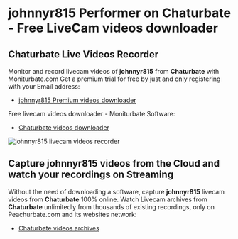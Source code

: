 # johnnyr815 Performer on Chaturbate - Free LiveCam videos downloader

## Chaturbate Live Videos Recorder

Monitor and record livecam videos of **johnnyr815** from **Chaturbate** with Moniturbate.com
Get a premium trial for free by just and only registering with your Email address:
* [johnnyr815 Premium videos downloader](https://moniturbate.com/request-demo-licence-key.html)

Free livecam videos downloader - Moniturbate Software:
* [Chaturbate videos downloader](https://moniturbate.com/moniturbate-download-software.html)

![johnnyr815 livecam videos recorder](https://peachurnet.com/templates/moniturbate-software.png)


## Capture johnnyr815 videos from the Cloud and watch your recordings on Streaming

Without the need of downloading a software, capture **johnnyr815** livecam videos from **Chaturbate** 100% online.
Watch Livecam archives from **Chaturbate** unlimitedly from thousands of existing recordings, only on Peachurbate.com and its websites network:
* [Chaturbate videos archives](https://peachurnet.com/)